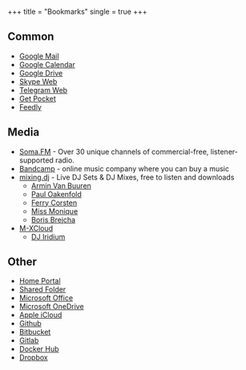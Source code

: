+++
title = "Bookmarks"
single = true
+++

## Common
* [Google Mail](https://mail.google.com/)
* [Google Calendar](https://calendar.google.com/)
* [Google Drive](https://drive.google.com/)
* [Skype Web](https://web.skype.com/)
* [Telegram Web](https://telegram.org/dl/webogram)
* [Get Pocket](https://getpocket.com/)
* [Feedly](https://feedly.com/)

## Media
* [Soma.FM](https://soma.fm) - Over 30 unique channels of commercial-free, listener-supported radio.
* [Bandcamp](https://bandcamp.com/) - online music company where you can buy a music
* [mixing.dj](https://mixing.dj) - Live DJ Sets & DJ Mixes, free to listen and downloads
    - [Armin Van Buuren](https://mixing.dj/livesets/armin-van-buuren/) 
    - [Paul Oakenfold](https://mixing.dj/livesets/paul-oakenfold/)
    - [Ferry Corsten](https://mixing.dj/livesets/ferry-corsten/)
    - [Miss Monique](https://mixing.dj/livesets/miss-monique/)
    - [Boris Brejcha](https://mixing.dj/livesets/boris-brejcha/)
* [M-XCloud](https://www.mixcloud.com)
    - [DJ Iridium](https://www.mixcloud.com/djiridium/)

## Other
* [Home Portal](https://sites.google.com/view/homeportal)
* [Shared Folder](https://drive.google.com/drive/folders/1wdD9ItFM136tv2ZncRitmG7F0ovs36IK)
* [Microsoft Office](https://www.office.com/)
* [Microsoft OneDrive](https://onedrive.live.com/)
* [Apple iCloud](https://icloud.com/)
* [Github](https://github.com/)
* [Bitbucket](https://bitbucket.com/)
* [Gitlab](https://gitlab.com/)
* [Docker Hub](https://hub.docker.com/)
* [Dropbox](https://dropbox.com/)
